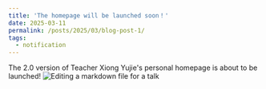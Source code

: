 ```yaml
---
title: 'The homepage will be launched soon！'
date: 2025-03-11
permalink: /posts/2025/03/blog-post-1/
tags:
  - notification
---
```

The 2.0 version of Teacher Xiong Yujie's personal homepage is about to be launched!
![Editing a markdown file for a talk](/images/editing-talk.png)
